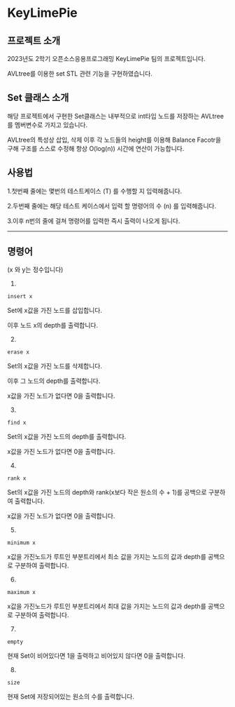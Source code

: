 # KeyLimePie

프로젝트 소개
---
2023년도 2학기 오픈소스응용프로그래밍 KeyLimePie 팀의 프로젝트입니다.

AVLtree를 이용한 set STL 관련 기능을 구현하였습니다.

Set 클래스 소개
---
해당 프로젝트에서 구현한 Set클래스는 내부적으로 int타입 노드를 저장하는 AVLtree를 멤버변수로 가지고 있습니다.

AVLtree의 특성상 삽입, 삭제 이후 각 노드들의 height를 이용해 Balance Facotr을 구해 구조를 스스로 수정해 항상 O(log(n)) 시간에 연산이 가능합니다.

사용법
---
1.첫번째 줄에는 몇번의 테스트케이스 (T) 를 수행할 지 입력해줍니다.

2.두번째 줄에는 해당 테스트 케이스에서 입력 할 명령어의 수 (n) 를 입력해줍니다.

3.이후 n번의 줄에 걸쳐 명령어를 입력한 즉시 출력이 나오게 됩니다.

---
## 명령어
(x 와 y는 정수입니다)


1.

    insert x

Set에 x값을 가진 노드를 삽입합니다. 

이후 노드 x의 depth를 출력합니다.

2.

    erase x

Set의 x값을 가진 노드를 삭제합니다. 

이후 그 노드의 depth를 출력합니다.

x값을 가진 노드가 없다면 0을 출력합니다.

3.

    find x

Set의 x값을 가진 노드의 depth를 출력합니다.

x값을 가진 노드가 없다면 0을 출력합니다.

4.

    rank x

Set의 x값을 가진 노드의 depth와 rank(x보다 작은 원소의 수 + 1)를 공백으로 구분하여 출력합니다.

x값을 가진 노드가 없다면 0을 출력합니다.

5.

    minimum x

x값을 가진노드가 루트인 부분트리에서 최소 값을 가지는 노드의 값과 depth를 공백으로 구분하여 출력합니다.

6.

    maximum x

x값을 가진노드가 루트인 부분트리에서 최대 값을 가지는 노드의 값과 depth를 공백으로 구분하여 출력합니다.

7.

    empty

현재 Set이 비어있다면 1을 출력하고 비어있지 않다면 0을 출력합니다.

8.

    size

현재 Set에 저장되어있는 원소의 수를 출력합니다.